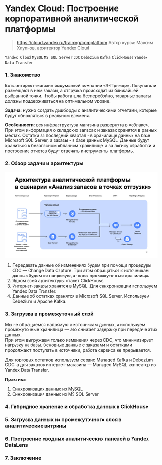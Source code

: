 # Yandex Cloud: Построение корпоративной аналитической платформы
> https://cloud.yandex.ru/training/corpplatform
> Автор курса: Максим Хлупнов, архитектор Yandex Cloud

`Yandex Cloud` `MySQL` `MS SQL Server` `CDC` `Debezium` `Kafka` `ClickHouse` `Yandex Data Transfer`

### 1. Знакомство
Есть интернет-магазин выдуманной компании «Я-Пример».
Покупатели размещают в нем заказы, а отгрузка происходит из ближайшей выбранной точки.
Чтобы работа шла бесперебойно, товарные запасы должны поддерживаться на оптимальном уровне.

**Задача**: нужно создать дашборды с аналитическими отчетами, которые будут обновляться в реальном времени. 

**Особенности**: вся инфраструктура магазина развернута в «облаке». 
При этом информация о складских запасах и заказах хранятся в разных местах. 
Остатки за последний квартал - в хранилище данных на базе Microsoft SQL Server, а заказы - в базе данных MySQL.
Данные будут храниться в безопасном облачном хранилище, а за логику обработки и 
построение отчетов будут отвечать инструменты платформы. 

### 2. Обзор задачи и архитектуры
![Архитектура платформы](platform_architecture.png)
1. Передавать данные об изменениях будем при помощи процедуры CDC — Change Data Capture. 
   При этом обращаться к источникам данных будем не напрямую, а через промежуточные хранилища.
2. Ядром всей архитектуры станет ClickHouse.
3. Интернет-заказы хранятся в MySQL. Для синхронизации используем Yandex Data Transfer.
4. Данные об остатках хранятся в Microsoft SQL Server. Используем Debezium и Apache Kafka.

### 3. Загрузка в промежуточный слой
Мы не обращаемся напрямую к источникам данных, а используем промежуточные хранилища — это 
снижает задержку при передаче этих данных.  
При этом выгружаем только изменения через CDC, что минимизирует нагрузку на базы. 
Основные данные с заказами и остатками продолжают поступать в источники, работа сервиса не прерывается.

Для торговых остатков используем сервис Managed Kafka и Debezium CDC, 
а для заказов интернет-магазина — Managed MySQL коннектор из Yandex Data Transfer.

**Практика** <br>
1. [Синхронизация данных из MySQL](3.1_stg_mysql_sync.md)
2. [Синхронизация данных из MS SQL Server](3.2_stg_sql_server_sync.md)



### 4. Гибридное хранение и обработка данных в ClickHouse
### 5. Загрузка данных из промежуточного слоя в аналитические витрины
### 6. Построение сводных аналитических панелей в Yandex DataLens
### 7. Заключение
